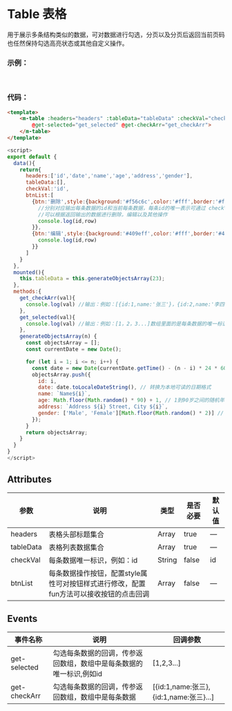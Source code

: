 # Table 表格
用于展示多条结构类似的数据，可对数据进行勾选，分页以及分页后返回当前页码也任然保持勾选高亮状态或其他自定义操作。

### 示例：
<br />
<testTable />

### 代码：

```html
<template>
    <m-table :headers="headers" :tableData="tableData" :checkVal="checkVal" :btnList="btnList"
        @get-selected="get_selected" @get-checkArr="get_checkArr">
    </m-table>
</template>
```

```javascript  
<script>
export default {
  data(){
    return{
      headers:['id','date','name','age','address','gender'],
      tableData:[],
      checkVal:'id',
      btnList:[
        {btn:'删除',style:{background:'#f56c6c',color:'#fff',border:'#f56c6c'},fun:(id,row)=>{
          //分别对应输出每条数据的id和当前每条数据，每条id的唯一表示可通过 checkVal 字段传入
          //可以根据返回输出的数据进行删除，编辑以及其他操作
          console.log(id,row)
        }},
        {btn:'编辑',style:{background:'#409eff',color:'#fff',border:'#409eff'},fun:(id,row)=>{
          console.log(id,row)
        }}
      ]  
    }
  },
  mounted(){
    this.tableData = this.generateObjectsArray(23);
  },
  methods:{
    get_checkArr(val){
      console.log(val) //输出：例如：[{id:1,name:'张三'}，{id:2,name:'李四'}...]
    },
    get_selected(val){
      console.log(val) //输出：例如：[1，2，3...]数组里面的是每条数据的唯一标识，例如id,可通过checkVal 字段传如字段
    },
    generateObjectsArray(n) {
      const objectsArray = [];
      const currentDate = new Date();

      for (let i = 1; i <= n; i++) {
        const date = new Date(currentDate.getTime() - (n - i) * 24 * 60 * 60 * 1000); // 从当前时间往前推，每天一个日期
        objectsArray.push({
          id: i,
          date: date.toLocaleDateString(), // 转换为本地可读的日期格式
          name: `Name${i}`,
          age: Math.floor(Math.random() * 90) + 1, // 1到90岁之间的随机年龄
          address: `Address ${i} Street, City ${i}`,
          gender: ['Male', 'Female'][Math.floor(Math.random() * 2)] // 随机生成性别
        });
      }
      return objectsArray;
    }
  }
}
</script>
```


## Attributes
|  参数  |  说明  |  类型  |  是否必要  |  默认值  |
|  ----  |  ----  |  ----  |  ----  |  ----  |
| headers  | 表格头部标题集合 | Array |  true  | — |
| tableData  | 表格列表数据集合 | Array |  true  | — |
| checkVal  | 每条数据唯一标识，例如：id | String |  false  | id |
| btnList  | 每条数据操作按钮，配置style属性可对按钮样式进行修改，配置fun方法可以接收按钮的点击回调 | Array |  false  | — |


## Events
|  事件名称  |  说明  |  回调参数  |
|  ----  |  ----  |  ----  |
| get-selected  | 勾选每条数据的回调，传参返回数组，数组中是每条数据的唯一标识,例如id | [1,2,3...] |
| get-checkArr  | 勾选每条数据的回调，传参返回数组，数组中是每条数据 | [{id:1,name:张三},{id:1,name:张三}...] |

